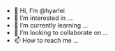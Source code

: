 - 👋 Hi, I’m @hyarlei
- 👀 I’m interested in ...
- 🌱 I’m currently learning ...
- 💞️ I’m looking to collaborate on ...
- 📫 How to reach me ...

<!---
hyarlei/hyarlei is a ✨ special ✨ repository because its `README.md` (this file) appears on your GitHub profile.
You can click the Preview link to take a look at your changes.
--->
